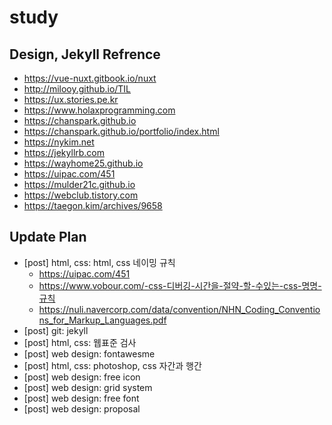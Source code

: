 # study
## Design, Jekyll Refrence
- https://vue-nuxt.gitbook.io/nuxt
- http://milooy.github.io/TIL
- https://ux.stories.pe.kr
- https://www.holaxprogramming.com
- https://chanspark.github.io
- https://chanspark.github.io/portfolio/index.html
- https://nykim.net
- https://jekyllrb.com
- https://wayhome25.github.io
- https://uipac.com/451
- https://mulder21c.github.io
- https://webclub.tistory.com
- https://taegon.kim/archives/9658


## Update Plan
- [post] html, css: html, css 네이밍 규칙
	* https://uipac.com/451
	* https://www.vobour.com/-css-디버깅-시간을-절약-할-수있는-css-명명-규칙
	* https://nuli.navercorp.com/data/convention/NHN_Coding_Conventions_for_Markup_Languages.pdf
- [post] git: jekyll
- [post] html, css: 웹표준 검사
- [post] web design: fontawesme
- [post] html, css: photoshop, css 자간과 행간
- [post] web design: free icon
- [post] web design: grid system
- [post] web design: free font
- [post] web design: proposal